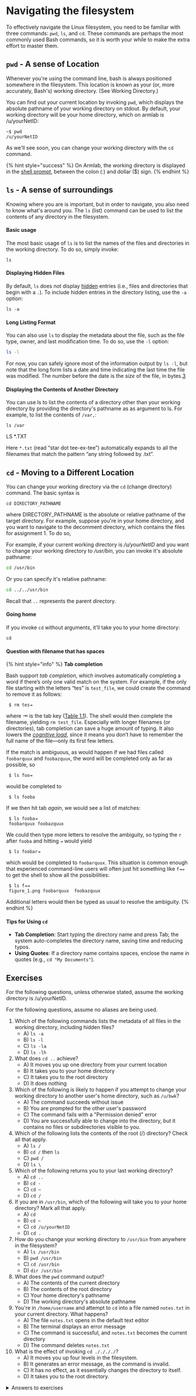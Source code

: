 # Navigating the filesystem

To effectively navigate the Linux filesystem, you need to be familiar with three commands: `pwd`, `ls`, and `cd`. These commands are perhaps the most commonly used Bash commands, so it is worth your while to make the extra effort to master them.

## **`pwd` - A sense of Location**

Whenever you're using the command line, bash is always positioned somewhere in the filesystem. This location is known as your (or, more accurately, Bash's) working directory. (See Working Directory.)

You can find out your current location by invoking `pwd`, which displays the absolute pathname of your working directory on stdout. By default, your working directory will be your home directory, which on armlab is /u/yourNetID:

```
~$ pwd
/u/yourNetID
```

As we'll see soon, you can change your working directory with the `cd` command.

{% hint style="success" %}
On Armlab, the working directory is displayed in the [shell prompt](../warm-up-commands.md#shell-prompt), between the colon (:) and dollar ($) sign.
{% endhint %}

## **`ls` - A sense of surroundings**

Knowing where you are is important, but in order to navigate, you also need to know what's around you. The `ls` (list) command can be used to list the contents of any directory in the filesystem. &#x20;

#### Basic usage

The most basic usage of `ls` is to list the names of the files and directories in the working directory. To do so, simply invoke:

```
ls
```

#### Displaying Hidden Files

By default, `ls` does not display [hidden](../filesystem/notable-directories.md#hidden-files-directories) entries (i.e., files and directories that begin with a `.`). To include hidden entries in the directory listing, use the `-a` option:

```
ls -a
```

#### Long Listing Format

You can also use `ls` to display the metadata about the file, such as the file type, owner, and last modification time. To do so, use the `-l` option:

```bash
ls -l
```

For now, you can safely ignore most of the information output by `ls -l`, but note that the long form lists a date and time indicating the last time the file was modified. The number before the date is the _size_ of the file, in bytes.[3](https://www.learnenough.com/command-line-tutorial/manipulating\_files#cha-2\_footnote-3)



#### Displaying the Contents of Another Directory

You can use ls to list the contents of a directory other than your working directory by providing the directory's pathname as as argument to ls. For example, to list the contents of `/var,`:

```
ls /var
```

LS \*.TXT

Here `*.txt` (read “star dot tee-ex-tee”) automatically expands to all the filenames that match the pattern “any string followed by .txt”.

## **`cd` - Moving to a Different Location**

You can change your working directory via the `cd` (change directory) command. The basic syntax is&#x20;

```
cd DIRECTORY_PATHNAME
```

where DIRECTORY\_PATHNAME is the absolute or relative pathname of the target directory. For example, suppose you're in your home directory, and you want to navigate to the decomment directory, which contains the files for assignment 1. To do so,&#x20;

For example, if your current working directory is _/u/yourNetID_ and you want to change your working directory to _/usr/bin_, you can invoke it's absolute pathname:

```bash
cd /usr/bin
```

Or you can specify it's relative pathname:

```bash
cd ../../usr/bin
```

Recall that `..` represents the parent directory.&#x20;

#### Going home

If you invoke `cd` without arguments, it'll take you to your home directory:&#x20;

```
cd
```

#### Question with filename that has spaces

{% hint style="info" %}
**Tab completion**

Bash support _tab completion_, which involves automatically completing a word if there’s only one valid match on the system. For example, if the only file starting with the letters “tes” is `test_file`, we could create the command to remove it as follows:

```
 $ rm tes⇥
```

where ⇥ is the tab key ([Table 1.1](https://www.learnenough.com/command-line-tutorial#table-keyboard\_symbols)). The shell would then complete the filename, yielding `rm test_file`. Especially with longer filenames (or directories), tab completion can save a huge amount of typing. It also lowers the [_cognitive load_](https://en.wikipedia.org/wiki/Cognitive\_load), since it means you don’t have to remember the full name of the file—only its first few letters.

If the match is ambiguous, as would happen if we had files called `foobarquux` and `foobazquux`, the word will be completed only as far as possible, so

```
 $ ls foo⇥
```

would be completed to

```
 $ ls fooba
```

If we then hit tab _again_, we would see a list of matches:

```
 $ ls fooba⇥
 foobarquux foobazquux
```

We could then type more letters to resolve the ambiguity, so typing the `r` after `fooba` and hitting `⇥` would yield

```
 $ ls foobar⇥
```

which would be completed to `foobarquux`. This situation is common enough that experienced command-line users will often just hit something like `f⇥⇥` to get the shell to show all the possibilities:

```
 $ ls f⇥⇥
 figure_1.png foobarquux  foobazquux
```

Additional letters would then be typed as usual to resolve the ambiguity.
{% endhint %}

####

#### Tips for Using `cd`

* **Tab Completion**: Start typing the directory name and press Tab; the system auto-completes the directory name, saving time and reducing typos.
* **Using Quotes**: If a directory name contains spaces, enclose the name in quotes (e.g., `cd "My Documents"`).

## Exercises

For the following questions, unless otherwise stated, assume the working directory is /u/yourNetID.

For the following questions, assume no aliases are being used.&#x20;

1. Which of the following commands lists the metadata of all files in the working directory, including hidden files?
   * A) `ls -a`
   * B) `ls -l`
   * C) `ls -la`
   * D) `ls -lh`
2. What does `cd ..` achieve?
   * A) It moves you up one directory from your current location
   * B) It takes you to your home directory
   * C) It takes you to the root directory
   * D) It does nothing
3. Which of the following is likely to happen if you attempt to change your working directory to another user's home directory, such as `/u/bwk`?
   * A) The command succeeds without issue
   * B) You are prompted for the other user's password
   * C) The command fails with a "Permission denied" error
   * D) You are successfully able to change into the directory, but it contains no files or subdirectories visible to you.
4. Which of the following lists the contents of the root (/) directory? Check all that apply.
   * A) `ls /`
   * B) `cd /` then `ls`
   * C) `pwd /`
   * D) `ls \`
5. Which of the following returns you to your last working directory?
   * A) `cd ..`
   * B) `cd -`
   * C) `cd ~`
   * D) `cd /`
6. If you are in `/usr/bin`, which of the following will take you to your home directory? Mark all that apply.
   * A) `cd`
   * B) `cd ~`
   * C) `cd /u/yourNetID`
   * D) `cd .`
7. How do you change your working directory to `/usr/bin` from anywhere in the filesystem?
   * A) `ls /usr/bin`
   * B) `pwd /usr/bin`
   * C) `cd /usr/bin`
   * D) `dir /usr/bin`
8. What does the `pwd` command output?
   * A) The contents of the current directory
   * B) The contents of the root directory
   * C) Your home directory's pathname
   * D) The working directory's absolute pathname
9. You're in `/home/username` and attempt to `cd` into a file named `notes.txt` in your current directory. What happens?
   * A) The file `notes.txt` opens in the default text editor
   * B) The terminal displays an error message
   * C) The command is successful, and `notes.txt` becomes the current directory
   * D) The command deletes `notes.txt`
10. What is the effect of invoking `cd ././././`?
    * A) It moves you up four levels in the filesystem.&#x20;
    * B) It generates an error message, as the command is invalid.
    * C) It has no effect, as it essentially changes the directory to itself.
    * D) It takes you to the root directory.

<details>

<summary>Answers to exercises</summary>

1. &#x20; C
2. &#x20; A
3. &#x20; C
4. &#x20; A and B
5. &#x20; B
6. &#x20; A, B, and C
7. &#x20; C
8. &#x20; D
9. &#x20; B
10. C

</details>
